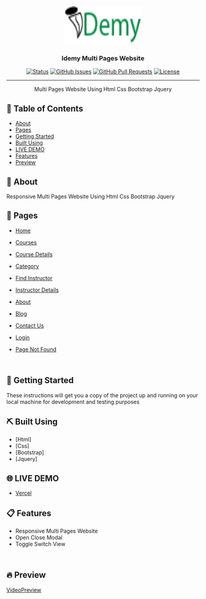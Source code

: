 <p align="center">
  <a href="" rel="noopener">
 <img width=200px height=100px src="./assets/img/logo/logo.webp" alt="Project logo"></a>
</p>

<h3 align="center"> Idemy  Multi Pages Website</h3>

<div align="center">

[![Status](https://img.shields.io/badge/status-active-success.svg)]()
[![GitHub Issues](https://img.shields.io/github/issues/kylelobo/The-Documentation-Compendium.svg)](https://github.com/kylelobo/The-Documentation-Compendium/issues)
[![GitHub Pull Requests](https://img.shields.io/github/issues-pr/kylelobo/The-Documentation-Compendium.svg)](https://github.com/kylelobo/The-Documentation-Compendium/pulls)
[![License](https://img.shields.io/badge/license-MIT-blue.svg)](/LICENSE)

</div>

---

<p align="center"> Multi Pages Website Using Html Css Bootstrap Jquery
    <br> 
</p>

## 📝 Table of Contents

- [About](#about)
- [Pages](#pages)
- [Getting Started](#getting_started)
- [Built Using](#built_using)
- [LIVE DEMO](#LIVE_DEMO)
- [Features](#Features)
- [Preview](#Preview)


## 🧐 About <a name = "about"></a>

Responsive Multi Pages Website Using Html Css  Bootstrap Jquery
  <br> 
  
## 🧐 Pages <a name = "pages"></a>

- [Home](https://i-demy-template.vercel.app/)
- [Courses](https://i-demy-template.vercel.app/sub-pages/Courses-Grid-Style.html)
- [Course Details](https://i-demy-template.vercel.app/sub-pages/course-detail.html)
- [Category](https://i-demy-template.vercel.app/sub-pages/explore-category.html)
- [Find Instructor](https://i-demy-template.vercel.app/sub-pages/find-instructor.html)
- [Instructor Details](https://i-demy-template.vercel.app/sub-pages/instructor-detail.html)
- [About](https://i-demy-template.vercel.app/sub-pages/about.html)
- [Blog](https://i-demy-template.vercel.app/sub-pages/blog.html)
- [Contact Us](https://i-demy-template.vercel.app/sub-pages/contact.html)
- [Login](https://i-demy-template.vercel.app/sub-pages/SignIn.html)
- [Page Not Found](https://i-demy-template.vercel.app/sub-pages/pagenotfound.html)

  <br> 

## 🏁 Getting Started <a name = "getting_started"></a>

These instructions will get you a copy of the project up and running on your local machine for development and testing purposes


## ⛏️ Built Using <a name = "built_using"></a>

- [Html]
- [Css]
- [Bootstrap]
- [Jquery]

## 🌐 LIVE DEMO <a name = "LIVE_DEMO"></a>

- [Vercel](https://i-demy-template.vercel.app/index.html)

## 📋 Features <a name = "Features"></a>

- Responsive Multi Pages Website
- Open Close Modal
- Toggle Switch View 

<br />

## 🔥 Preview <a name = "Preview"></a>

  <div>
  <a name = "VideoPreview"  href="https://drive.google.com/file/d/13P6cntYYmDB3I3Yq-3G_GXp58xTUOlNh/view?usp=sharing"  >  VideoPreview</a>
  </div>
  <br />
 